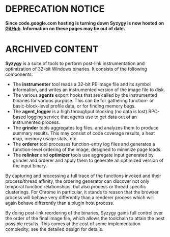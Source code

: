 # DEPRECATION NOTICE #

**Since code.google.com hosting is turning down Syzygy is now hosted on [GitHub](https://github.com/google/syzygy). Information on these pages may be out of date.**

# ARCHIVED CONTENT #

**Syzygy** is a suite of tools to perform post-link instrumentation and optimization of 32-bit Windows binaries. It consists of the following components:

  * The **instrumenter** tool reads a 32-bit PE image file and its symbol information, and writes an instrumented version of the image file to disk.
  * The various **agents** export hooks that are called by the instrumented binaries for various purpose. This can be for gathering function- or basic-block-level profile data, or for finding memory bugs.
  * The **agent\_logger** is a high throughput blocking (no data is lost) RPC-based logging service that agents use to get data out of an instrumented process.
  * The **grinder** tools aggregates log files, and analyzes them to produce summary results. This may consist of code coverage results, a heat map, memory usage stats, etc.
  * The **orderer** tool processes function-entry log files and generates a function-level ordering of the image, designed to minimize page loads.
  * The **relinker** and **optimizer** tools use aggregate input generated by grinder and orderer and apply them to generate an optimized version of the input binary.

By capturing and processing a full trace of the functions invoked and their process/thread affinity, the ordering generator can discover not only temporal function relationships, but also process or thread specific clusterings. For Chrome in particular, it stands to reason that the browser process will behave very differently than a renderer process which will again behave differently than a plugin host process.

By doing post-link reordering of the binaries, Syzygy gains full control over the order of the final image file, which allows the toolchain to attain the best possible results. This comes at the cost of some implementation complexity; see the detailed design for details.